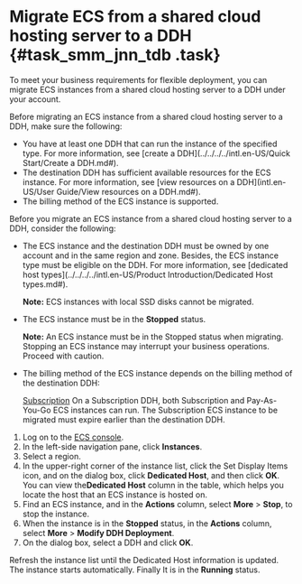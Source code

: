 # Migrate ECS from a shared cloud hosting server to a DDH {#task_smm_jnn_tdb .task}

To meet your business requirements for flexible deployment, you can migrate ECS instances from a shared cloud hosting server to a DDH under your account.

Before migrating an ECS instance from a shared cloud hosting server to a DDH, make sure the following:

-   You have at least one DDH that can run the instance of the specified type. For more information, see [create a DDH](../../../../intl.en-US/Quick Start/Create a DDH.md#).
-   The destination DDH has sufficient available resources for the ECS instance. For more information, see [view resources on a DDH](intl.en-US/User Guide/View resources on a DDH.md#).
-   The billing method of the ECS instance is supported.

Before you migrate an ECS instance from a shared cloud hosting server to a DDH, consider the following:

-   The ECS instance and the destination DDH must be owned by one account and in the same region and zone. Besides, the ECS instance type must be eligible on the DDH. For more information, see [dedicated host types](../../../../intl.en-US/Product Introduction/Dedicated Host types.md#).

    **Note:** ECS instances with local SSD disks cannot be migrated.

-   The ECS instance must be in the **Stopped** status.

    **Note:** An ECS instance must be in the Stopped status when migrating. Stopping an ECS instance may interrupt your business operations. Proceed with caution.

-   The billing method of the ECS instance depends on the billing method of the destination DDH:

    [Subscription](../../../../intl.en-US/Pricing/Subscription.md#) On a Subscription DDH, both Subscription and Pay-As-You-Go ECS instances can run. The Subscription ECS instance to be migrated must expire earlier than the destination DDH.


1.   Log on to the [ECS console](https://ecs.console.aliyun.com/#/home). 
2.   In the left-side navigation pane, click **Instances**. 
3.   Select a region. 
4.  In the upper-right corner of the instance list, click the Set Display Items icon, and on the dialog box, click **Dedicated Host**, and then click **OK**. You can view the**Dedicated Host** column in the table, which helps you locate the host that an ECS instance is hosted on.
5.   Find an ECS instance, and in the **Actions** column, select **More** \> **Stop**, to stop the instance. 
6.   When the instance is in the **Stopped** status, in the **Actions** column, select **More** \> **Modify DDH Deployment**. 
7.   On the dialog box, select a DDH and click **OK**. 

Refresh the instance list until the Dedicated Host information is updated. The instance starts automatically. Finally It is in the **Running** status.

